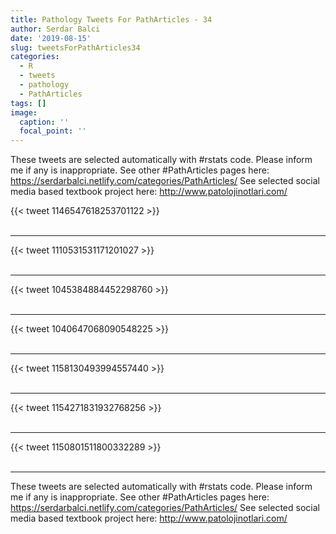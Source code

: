 ```yaml
---
title: Pathology Tweets For PathArticles - 34
author: Serdar Balci
date: '2019-08-15'
slug: tweetsForPathArticles34
categories:
  - R
  - tweets
  - pathology
  - PathArticles
tags: []
image:
  caption: ''
  focal_point: ''
---
```



These tweets are selected automatically with #rstats code. Please inform me if any is inappropriate.
See other #PathArticles pages here: https://serdarbalci.netlify.com/categories/PathArticles/ 
See selected social media based textbook project here: http://www.patolojinotlari.com/

{{< tweet 1146547618253701122 >}}
<br>
<br>
<hr>
{{< tweet 1110531531171201027 >}}
<br>
<br>
<hr>
{{< tweet 1045384884452298760 >}}
<br>
<br>
<hr>
{{< tweet 1040647068090548225 >}}
<br>
<br>
<hr>
{{< tweet 1158130493994557440 >}}
<br>
<br>
<hr>
{{< tweet 1154271831932768256 >}}
<br>
<br>
<hr>
{{< tweet 1150801511800332289 >}}
<br>
<br>
<hr>


These tweets are selected automatically with #rstats code. Please inform me if any is inappropriate.
See other #PathArticles pages here: https://serdarbalci.netlify.com/categories/PathArticles/ 
See selected social media based textbook project here: http://www.patolojinotlari.com/
